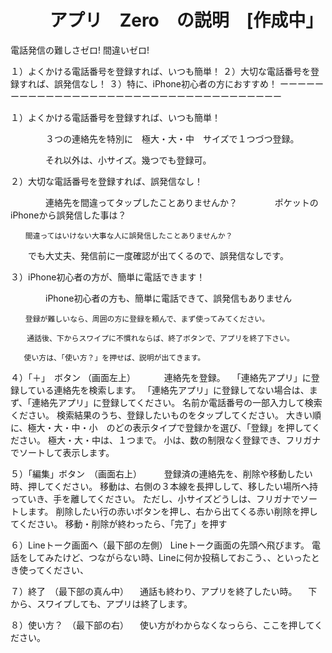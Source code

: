 # 　　 アプリ　Zero　の説明　[作成中」

電話発信の難しさゼロ! 間違いゼロ!

１）よくかける電話番号を登録すれば、いつも簡単！
２）大切な電話番号を登録すれば、誤発信なし！
３）特に、iPhone初心者の方におすすめ！
ーーーーーーーーーーーーーーーーーーーーーーーーーーーーーーーーーーーー

１）よくかける電話番号を登録すれば、いつも簡単！

　　　　３つの連絡先を特別に　極大・大・中　サイズで１つづつ登録。
     
　　　　それ以外は、小サイズ。幾つでも登録可。
    
２）大切な電話番号を登録すれば、誤発信なし！

　　　　連絡先を間違ってタップしたことありませんか？
　　　　ポケットのiPhoneから誤発信した事は？
    
    　　間違ってはいけない大事な人に誤発信したことありませんか？
   
   　　でも大丈夫、発信前に一度確認が出てくるので、誤発信なしです。
     
３）iPhone初心者の方が、簡単に電話できます！

　　　　iPhone初心者の方も、簡単に電話できて、誤発信もありません
    
    　　登録が難しいなら、周囲の方に登録を頼んで、まず使ってみてください。
      
      　通話後、下からスワイプに不慣れならば、終了ボタンで、アプリを終了下さい。
       
       使い方は、「使い方？」を押せば、説明が出てきます。
      
４）「＋」　ボタン （画面左上）
　　　連絡先を登録。
  　「連絡先アプリ」に登録している連絡先を検索します。
    「連絡先アプリ」に登録してない場合は、まず、「連絡先アプリ」に登録してください。
     名前か電話番号の一部入力して検索ください。
     検索結果のうち、登録したいものをタップしてください。
     大きい順に、極大・大・中・小　のどの表示タイプで登録かを選び、「登録」を押してください。
     極大・大・中は、１つまで。
     小は、数の制限なく登録でき、フリガナでソートして表示します。
   
   
５）「編集」ボタン　（画面右上）
　　 登録済の連絡先を、削除や移動したい時、押してください。
    移動は、右側の３本線を長押しして、移したい場所へ持っていき、手を離してください。
    ただし、小サイズどうしは、フリガナでソートします。
    削除したい行の赤いボタンを押し、右から出てくる赤い削除を押してください。
    移動・削除が終わったら、「完了」を押す
   
６）Lineトーク画面へ（最下部の左側）
   Lineトーク画面の先頭へ飛びます。
   電話をしてみたけど、つながらない時、Lineに何か投稿しておこう、、といったとき使ってください、
   
７）終了　（最下部の真ん中）
　通話も終わり、アプリを終了したい時。
　下から、スワイプしても、アプリは終了します。
 
８）使い方？　（最下部の右）
　使い方がわからなくなっらら、ここを押してください。
　 
　　
   
   
   

      　
      
    　
